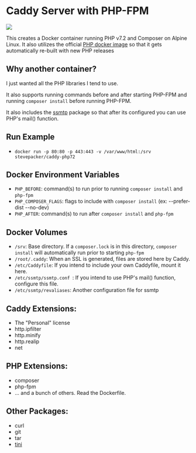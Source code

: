 # Caddy Server with PHP-FPM

[![](https://images.microbadger.com/badges/image/stevepacker/caddy-php72.svg)](https://microbadger.com/images/stevepacker/caddy-php72 "Get your own image badge on microbadger.com")

This creates a Docker container running PHP v7.2 and Composer on Alpine Linux.  It also utilizes the official [PHP docker image](https://hub.docker.com/_/php/) so that it gets automatically re-built with new PHP releases

## Why another container?  

I just wanted all the PHP libraries I tend to use.

It also supports running commands before and after starting PHP-FPM and running 
`composer install` before running PHP-FPM.

It also includes the [ssmtp](https://wiki.archlinux.org/index.php/SSMTP) package so that after its configured you can use PHP's mail() function.

## Run Example

- `docker run -p 80:80 -p 443:443 -v /var/www/html:/srv stevepacker/caddy-php72`


## Docker Environment Variables

- `PHP_BEFORE`: command(s) to run prior to running `composer install` and `php-fpm`
- `PHP_COMPOSER_FLAGS`: flags to include with `composer install` (ex: --prefer-dist --no-dev)
- `PHP_AFTER`: command(s) to run after `composer install` and `php-fpm`

## Docker Volumes

- `/srv`: Base directory.  If a `composer.lock` is in this directory, 
    `composer install` will automatically run prior to starting `php-fpm`
- `/root/.caddy`: When an SSL is generated, files are stored here by Caddy.
- `/etc/Caddyfile`: If you intend to include your own Caddyfile, mount it here.
- `/etc/ssmtp/ssmtp.conf `: If you intend to use PHP's mail() function, configure this file.
- `/etc/ssmtp/revaliases`: Another configuration file for ssmtp

## Caddy Extensions:

- The "Personal" license
- http.ipfilter
- http.minify
- http.realip
- net

## PHP Extensions:

- composer
- php-fpm
- ... and a bunch of others.  Read the Dockerfile.

## Other Packages:

- curl
- git
- tar
- [tini](https://github.com/krallin/tini)
